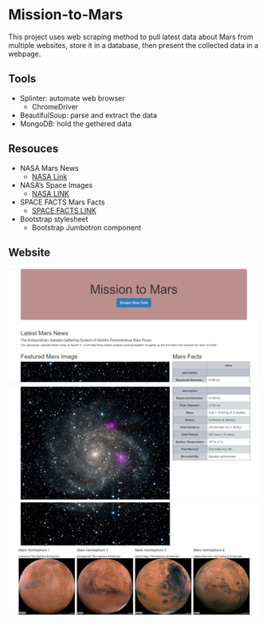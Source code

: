 # Mission-to-Mars

This project uses web scraping method to pull latest data about Mars from multiple websites, store it in a database, then present the collected data in a webpage.

## Tools

 - Splinter: automate web browser
   - ChromeDriver 
 - BeautifulSoup: parse and extract the data
 - MongoDB: hold the gethered data
 
## Resouces

 - NASA Mars News 
   - [NASA Link](https://mars.nasa.gov/news/?page=0&per_page=40&order=publish_date+desc%2Ccreated_at+desc&search=&category=19%2C165%2C184%2C204&blank_scope=Latest)
 - NASA’s Space Images 
   - [NASA LINK](https://www.jpl.nasa.gov/spaceimages/?search=&category=Mars)
 - SPACE FACTS Mars Facts
   - [SPACE FACTS LINK](https://space-facts.com/mars/)
 - Bootstrap stylesheet
   - Bootstrap Jumbotron component
 
## Website
   <p align="center">
   <img src="https://github.com/karenmxm/Mission-to-Mars/blob/master/Screenshot_1.png">
   <img src="https://github.com/karenmxm/Mission-to-Mars/blob/master/Screenshot_2.png">
   <img src="https://github.com/karenmxm/Mission-to-Mars/blob/master/Screenshot_3.png">
   </p>
